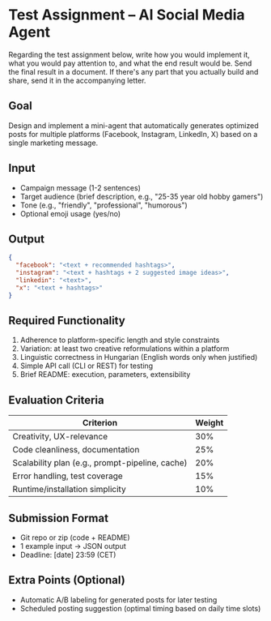 # Test Assignment – AI Social Media Agent

Regarding the test assignment below, write how you would implement it, what you would pay attention to, and what the end result would be. Send the final result in a document. If there's any part that you actually build and share, send it in the accompanying letter.

## Goal
Design and implement a mini-agent that automatically generates optimized posts for multiple platforms (Facebook, Instagram, LinkedIn, X) based on a single marketing message.

## Input
- Campaign message (1-2 sentences)
- Target audience (brief description, e.g., "25-35 year old hobby gamers")
- Tone (e.g., "friendly", "professional", "humorous")
- Optional emoji usage (yes/no)

## Output
```json
{
  "facebook": "<text + recommended hashtags>",
  "instagram": "<text + hashtags + 2 suggested image ideas>",
  "linkedin": "<text>",
  "x": "<text + hashtags>"
}
```

## Required Functionality
1. Adherence to platform-specific length and style constraints
2. Variation: at least two creative reformulations within a platform
3. Linguistic correctness in Hungarian (English words only when justified)
4. Simple API call (CLI or REST) for testing
5. Brief README: execution, parameters, extensibility

## Evaluation Criteria

| Criterion | Weight |
|-----------|--------|
| Creativity, UX-relevance | 30% |
| Code cleanliness, documentation | 25% |
| Scalability plan (e.g., prompt-pipeline, cache) | 20% |
| Error handling, test coverage | 15% |
| Runtime/installation simplicity | 10% |

## Submission Format
- Git repo or zip (code + README)
- 1 example input → JSON output
- Deadline: [date] 23:59 (CET)

## Extra Points (Optional)
- Automatic A/B labeling for generated posts for later testing
- Scheduled posting suggestion (optimal timing based on daily time slots)